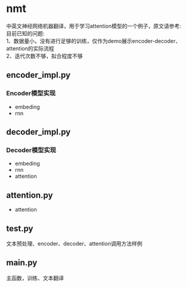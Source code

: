 # nmt
中英文神经网络机器翻译，用于学习attention模型的一个例子，原文请参考:   
目前已知的问题:  
1、数据量小，没有进行足够的训练，仅作为demo展示encoder-decoder、attention的实际流程  
2、迭代次数不够，拟合程度不够


## encoder_impl.py  
### Encoder模型实现  
- embeding
- rnn

## decoder_impl.py 
### Decoder模型实现  
- embeding
- rnn
- attention

## attention.py
- attention
## test.py 
文本预处理、encoder、decoder、attention调用方法样例

## main.py
主函数，训练、文本翻译
